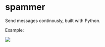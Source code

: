 # spammer
Send messages continously, built with Python.

Example:

<img align="center" src="https://raw.githubusercontent.com/umegbewe/spammer/main/.../demonstration.gif"></a>
